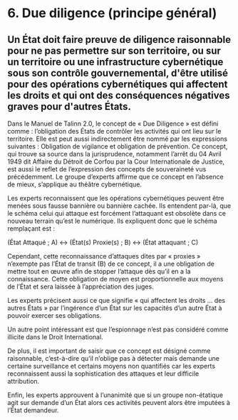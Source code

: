 # 6.	Due diligence (principe général)
## Un État doit faire preuve de diligence raisonnable pour ne pas permettre sur son territoire, ou sur un territoire ou une infrastructure cybernétique sous son contrôle gouvernemental, d'être utilisé pour des opérations cybernétiques qui affectent les droits et qui ont des conséquences négatives graves pour d'autres États.

Dans le Manuel de Talinn 2.0, le concept de « Due Diligence » est défini comme : l’obligation des États de contrôler les activités qui ont lieu sur le territoire. Elle est peut aussi indirectement être nommé par les expressions suivantes : Obligation de vigilance et obligation de prévention.
Ce concept, qui trouve sa source dans la jurisprudence, notamment l’arrêt du 04 Avril 1949 dit Affaire du Détroit de Corfou par la Cour Internationale de Justice, est aussi le reflet de l’expression des concepts de souveraineté vus précédemment. Le groupe d’experts affirme que ce concept en l’absence de mieux, s’applique au théâtre cybernétique.

Les experts reconnaissent que les opérations cybernétiques peuvent être menées sous fausse bannière ou bannière cachée. Ils entendent par-là, que le schéma celui qui attaque est forcément l’attaquant est obsolète dans ce nouveau terrain qu’est le numérique. Ils expliquent donc que le schéma remplaçant est :

(État Attaqué ; A) <-> (État(s) Proxie(s) ; B) <-> (État attaquant ; C)

Cependant, cette reconnaissance d’attaques dites par « proxies » n’exempte pas l’État de transit (B) de ce concept, il a une obligation de mettre tout en œuvre afin de stopper l’attaque dès qu’il en a la connaissance. Cette obligation de moyen est proportionnelle aux moyens de l’État et sera laissée à l’appréciation des juges.

Les experts précisent aussi ce que signifie « qui affectent les droits … des autres États » par l’ingérence d’un État sur les capacités d’un autre État à pouvoir exercer ses obligations.

Un autre point intéressant est que l’espionnage n’est pas considéré comme illicite dans le Droit International.

De plus, il est important de saisir que ce concept est désigné comme raisonnable, c’est-à-dire qu’il n’oblige pas à détecter mais demande une certaine surveillance et certains moyens non quantifiés car les experts reconnaissent aussi la sophistication des attaques et leur difficile attribution.

Enfin, les experts approuvent à l’unanimité que si un groupe non-étatique agit sur demande d’un État alors ces activités peuvent alors être imputées à l’État demandeur.
